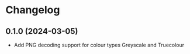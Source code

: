 # Changelog

## 0.1.0 (2024-03-05)
- Add PNG decoding support for colour types Greyscale and Truecolour
